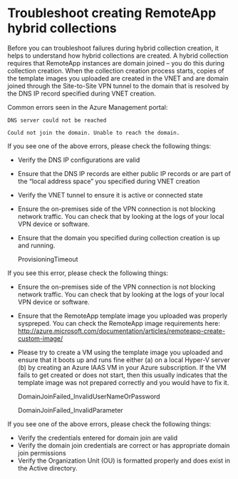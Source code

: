 
<properties 
    pageTitle="Troubleshoot creating RemoteApp hybrid collections"
    description="Learn how to troubleshoot RemoteApp hybrid collection creation failures" 
    services="remoteapp" 
    solutions="" documentationCenter="" 
    authors="vkbucha" 
    manager="mbaldwin" />

<tags 
    ms.service="remoteapp" 
    ms.workload="compute" 
    ms.tgt_pltfrm="na" 
    ms.devlang="na" 
    ms.topic="article" 
    ms.date="05/28/2015" 
    ms.author="vikbucha" />



# Troubleshoot creating RemoteApp hybrid collections

Before you can troubleshoot failures during hybrid collection creation, it helps to understand how hybrid collections are created. A hybrid collection requires that RemoteApp instances are domain joined – you do this during collection creation.  When the collection creation process starts, copies of the template images you uploaded are created in the VNET and are domain joined through the Site-to-Site VPN tunnel to the domain that is resolved by the DNS IP record specified during VNET creation.

Common errors seen in the Azure Management portal:

	DNS server could not be reached

	Could not join the domain. Unable to reach the domain.

If you see one of the above errors, please check the following things:

- Verify the DNS IP configurations are valid
- Ensure that the DNS IP records are either public IP records or are part of the “local address space” you specified during VNET creation
- Verify the VNET tunnel to ensure it is active or connected state 
- Ensure the on-premises side of the VPN connection is not blocking network traffic. You can check that by looking at the logs of your local VPN device or software.
- Ensure that the domain you specified during collection creation is up and running.

	ProvisioningTimeout


If you see this error, please check the following things:

- Ensure the on-premises side of the VPN connection is not blocking network traffic. You can check that by looking at the logs of your local VPN device or software.
- Ensure that the RemoteApp template image you uploaded was properly syspreped. You can check the RemoteApp image requirements here: http://azure.microsoft.com/documentation/articles/remoteapp-create-custom-image/ 
- Please try to create a VM using the template image you uploaded and ensure that it boots up and runs fine either (a) on a local Hyper-V server (b) by creating an Azure IAAS VM in your Azure subscription. If the VM fails to get created or does not start, then this usually indicates that the template image was not prepared correctly and you would have to fix it.

	DomainJoinFailed_InvalidUserNameOrPassword

	DomainJoinFailed_InvalidParameter

If you see one of the above errors, please check the following things:

- Verify the credentials entered for domain join are valid
- Verify the domain join credentials are correct or has appropriate domain join permissions
- Verify the Organization Unit (OU) is formatted properly and does exist in the Active directory. 